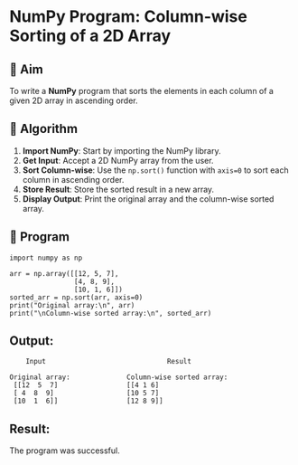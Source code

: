 # NumPy Program: Column-wise Sorting of a 2D Array

## 🎯 Aim
To write a **NumPy** program that sorts the elements in each column of a given 2D array in ascending order.

## 🧠 Algorithm

1. **Import NumPy**: Start by importing the NumPy library.
2. **Get Input**: Accept a 2D NumPy array from the user.
3. **Sort Column-wise**: Use the `np.sort()` function with `axis=0` to sort each column in ascending order.
4. **Store Result**: Store the sorted result in a new array.
5. **Display Output**: Print the original array and the column-wise sorted array.

## 🧾 Program
```
import numpy as np

arr = np.array([[12, 5, 7],
                [4, 8, 9],
                [10, 1, 6]])
sorted_arr = np.sort(arr, axis=0)
print("Original array:\n", arr)
print("\nColumn-wise sorted array:\n", sorted_arr)
```
## Output:
```
    Input                              Result

Original array:              Column-wise sorted array:
 [[12  5  7]                 [[4 1 6]
 [ 4  8  9]                  [10 5 7]
 [10  1  6]]                 [12 8 9]]               
```
## Result:
The program was successful.
